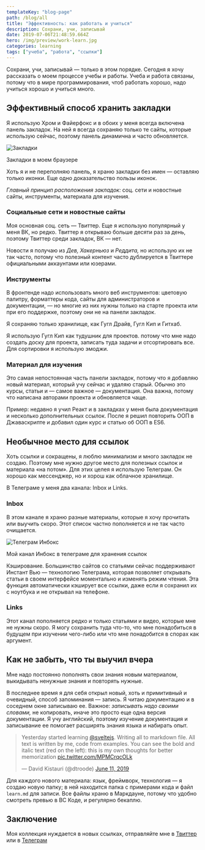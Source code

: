 ```yaml
---
templateKey: "blog-page"
path: /blog/all
title: "Эффективность: как работать и учиться"
description: Сохрани, учи, записывай
date: 2019-07-06T21:48:59.664Z
hero: /img/preview/work-learn.jpg
categories: learning
tags: ["учеба", "работа", "ссылки"]
---
```


Сохрани, учи, записывай — только в этом порядке. Сегодня я хочу рассказать о моем процессе учебы и работы. Учеба и работа связаны, потому что в мире программирования, чтоб работать хорошо, надо учиться хорошо и учиться много.

## Эффективный способ хранить закладки

Я использую Хром и Файерфокс и в обоих у меня всегда включена панель закладок. На ней я всегда сохраняю только те сайты, которые использую сейчас, поэтому панель динамична и часто обновляется.

![Закладки](/img/chrome-bookmarks.jpg "Закладки")

<figcaption>Закладки в моем браузере</figcaption>

Хоть я и не переполняю панель, я храню закладки без имен — оставляю только иконки. Еще одно доказательство пользы иконок.

_Главный принцип расположения закладок:_ соц. сети и новостные сайты, инструменты, материала для изучения.

### Социальные сети и новостные сайты

Моя основная соц. сеть — Твиттер. Еще я использую популярный у меня ВК, но редко. Твиттер я открываю больше десяти раз за день, поэтому Твиттер среди закладок, ВК — нет.

Новости я получаю из _Дев,_ _Хакерньюз_ и _Реддита,_ но использую их не так часто, потому что полезный контент часто дублируется в Твиттере официальными аккаунтами или юзерами.

### Инструменты

В фронтенде надо использовать много веб инструментов: цветовую палитру, форматтеры кода, сайты для администраторов и документации, — но многие из них нужны только на старте проекта или при его поддержке, поэтому они не на панели закладок.

Я сохраняю только хранилище, как Гугл Драйв, Гугл Кип и Гитхаб.

Я использую Гугл Кип как тудушник для проектов. потому что мне надо создать доску для проекта, записать туда задачи и отсортировать все. Для сортировки я использую эмоджи.

### Материал для изучения

Это самая непостоянная часть панели закладок, потому что я добавляю новый материал, который учу сейчас и удаляю старый. Обычно это курсы, статьи и — самое важное — документация. Она важна, потому что написана авторами проекта и обновляется чаще.

Пример: недавно я учил Реакт и в закладках у меня была документация и несколько дополнительных ссылок. После я решил повторить ООП в Джаваскрипте и добавил один курс и статью об ООП в ЕS6.

## Необычное место для ссылок

Хоть ссылки и сокращены, я люблю минимализм и много закладок не создаю. Поэтому мне нужно другое место для полезных ссылок и материала «на потом». Для этих целея я использую Телеграм. Он хорошо как мессенджер, но и хорош как облачное хранилище.

В Телеграме у меня два канала: Inbox и Links.

### Inbox

В этом канале я храню разные материалы, которые я хочу прочитать или выучить скоро. Этот список частно пополняется и не так часто очищается.

![Телеграм Инбокс](/img/telegram-inbox.jpg "Телеграм Инбокс")

<figcaption>Мой канал Инбокс в телеграме для хранения ссылок</figcaption>

Кэширование. Большинство сайтов со статьями сейчас поддерживают Инстант Вью — технологию Телеграма, которая позволяет открывать статьи в своем интерфейсе моментально и изменять режим чтения. Эта функция автоматически кэширует все ссылки, даже если я сохранил их с ноутбука и не открывал на телефоне.

### Links

Этот канал пополняется редко и только статьями и видео, которые мне не нужны скоро. Я могу сохранить туда что-то, что мне понадобиться в будущем при изучении чего-либо или что мне понадобится в спорах как аргумент.

## Как не забыть, что ты выучил вчера

Мне надо постоянно пополнять свои знания новым материалом, выкидывать ненужные знания и повторять нужные.

В последнее время я для себя открыл новый, хоть и примитивный и очевидный, способ запоминания — запись. Я читаю документацию и в соседнем окне записываю ее. Важное: _записывать надо своими словами,_ не копировать, иначе это просто еще одна версия документации. Я учу английский, поэтому изучение документация и записывание ее помогает расширять знания языка и набирать опыт.

<blockquote>Yesterday started learning <a href="https://twitter.com/sveltejs?ref_src=twsrc%5Etfw">@sveltejs</a>. Writing all to markdown file. All text is written by me, code from examples. You can see the bold and italic text (red on the left): this is my own thoughts for better memorization <a href="https://t.co/MPMCrqcOLk">pic.twitter.com/MPMCrqcOLk</a></p>&mdash; David Kistauri (@dtroode) <a href="https://twitter.com/dtroode/status/1138419790631055360?ref_src=twsrc%5Etfw">June 11, 2019</a></blockquote>

Для каждого нового материала: язык, фреймворк, технология — я создаю новую папку; в ней находится папка с примерами кода и файл `learn.md` для записи. Все файлы храню в Маркдауне, потому что удобно смотреть превью в ВС Коде, и регулярно бекаплю.

## Заключение

Моя коллекция нуждается в новых ссылках, отправляйте мне в [Твиттер](https://twitter.com/dtroode) или в [Телеграм](https://t.me/dtroode)
